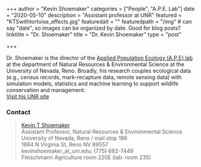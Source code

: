 +++
author = "Kevin Shoemaker"
categories = ["People", "A.P.E. Lab"]
date = "2020-05-10"
description = "Assistant professor at UNR"
featured = "KTSwithtortoise_effects.jpg"
featuredalt = ""
featuredpath = "/img"  # can say "date", so images can be organized by date. Good for blog posts?
linktitle = "Dr. Shoemaker"
title = "Dr. Kevin Shoemaker"
type = "post"

+++

Dr. Shoemaker is the director of the [Applied Population Ecology (A.P.E) lab](http://naes.unr.edu/shoemaker/lab/index.html) at the department of Natural Resources & Environmental Science at the University of Nevada, Reno. Broadly, his research couples ecological data (e.g., census records, mark-recapture data, remote sensing data) with simulation models, statistics and machine learning to support wildlife conservation and management.  
 [Visit his UNR site](http://naes.unr.edu/shoemaker/)

### Contact

> [Kevin T Shoemaker](http://naes.unr.edu/shoemaker/)  
> Assistant Professor, Natural Resources & Environmental Science  
> University of Nevada, Reno / mail stop 186  
> 1664 N Virginia St, Reno NV 89557  
> kevinshoemaker_at_unr.edu; (775) 682-7449  
> Fleischmann Agriculture room 220E (lab: room 235)  
